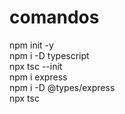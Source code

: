# comandos
npm init -y
<br>
npm i -D typescript
<br>
npx tsc --init
<br>
npm i express
<br>
npm i -D @types/express
<br>
npx tsc
<br>